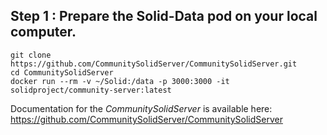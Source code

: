 ## Step 1 : Prepare the Solid-Data pod on your local computer.

```
git clone https://github.com/CommunitySolidServer/CommunitySolidServer.git
cd CommunitySolidServer
docker run --rm -v ~/Solid:/data -p 3000:3000 -it solidproject/community-server:latest
```

Documentation for the _CommunitySolidServer_ is available here:
https://github.com/CommunitySolidServer/CommunitySolidServer